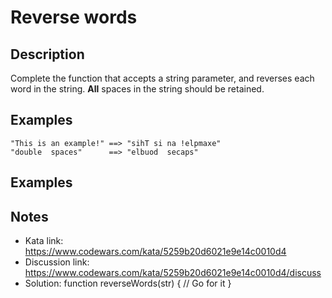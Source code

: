 # Reverse words

## Description

<p>Complete the function that accepts a string parameter, and reverses each word in the string. <strong>All</strong> spaces in the string should be retained.</p>
<h2 id="examples">Examples</h2>
<code>"This is an example!" ==&gt; "sihT si na !elpmaxe"
"double  spaces"      ==&gt; "elbuod  secaps"
</code>

## Examples

## Notes

* Kata link: https://www.codewars.com/kata/5259b20d6021e9e14c0010d4
* Discussion link: https://www.codewars.com/kata/5259b20d6021e9e14c0010d4/discuss
* Solution: function reverseWords(str) {
  // Go for it
}

